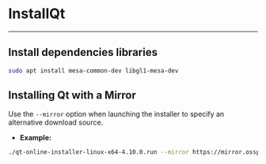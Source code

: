 # InstallQt

---

## Install dependencies libraries

```bash
sudo apt install mesa-common-dev libgl1-mesa-dev
```

## Installing Qt with a Mirror

Use the `--mirror` option when launching the installer to specify an alternative download source.

- **Example:**

```bash
./qt-online-installer-linux-x64-4.10.0.run --mirror https://mirror.ossplanet.net/qtproject
```
